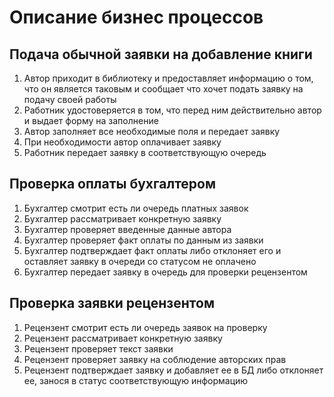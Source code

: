 # Описание бизнес процессов
## Подача обычной заявки на добавление книги
1.	Автор приходит в библиотеку и предоставляет информацию о том, что он является таковым и сообщает что хочет подать заявку на подачу своей работы
2.	Работник удостоверяется в том, что перед ним действительно автор и выдает форму на заполнение
3.	Автор заполняет все необходимые поля и передает заявку
4.	При необходимости автор оплачивает заявку
5.	Работник передает заявку в соответствующую очередь
## Проверка оплаты бухгалтером
1.	Бухгалтер смотрит есть ли очередь платных заявок
2.	Бухгалтер рассматривает конкретную заявку
3.	Бухгалтер проверяет введенные данные автора
4.	Бухгалтер проверяет факт оплаты по данным из заявки
5.	Бухгалтер подтверждает факт оплаты либо отклоняет его и оставляет заявку в очереди со статусом не оплачено
6.	Бухгалтер передает заявку в очередь для проверки рецензентом
## Проверка заявки рецензентом
1.	Рецензент смотрит есть ли очередь заявок на проверку
7.	Рецензент рассматривает конкретную заявку
2.	Рецензент проверяет текст заявки
3.	Рецензент проверяет заявку на соблюдение авторских прав
4.	Рецензент подтверждает заявку и добавляет ее в БД либо отклоняет ее, занося в статус соответствующую информацию

